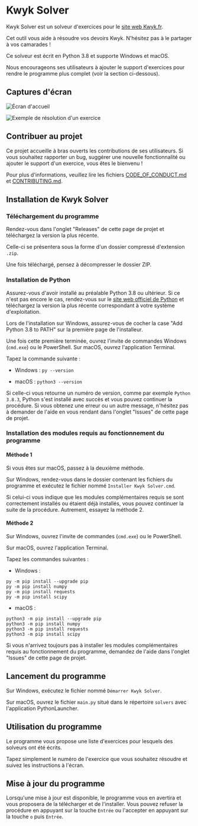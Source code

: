 # Kwyk Solver

Kwyk Solver est un solveur d'exercices pour le [site web Kwyk.fr](https://www.kwyk.fr/).

Cet outil vous aide à résoudre vos devoirs Kwyk. N'hésitez pas à le partager à vos camarades !

Ce solveur est écrit en Python 3.8 et supporte Windows et macOS.

Nous encourageons ses utilisateurs à ajouter le support d'exercices pour rendre le programme plus complet (voir la section ci-dessous).

## Captures d'écran

![Écran d'accueil](https://i.imgur.com/xFdwE7C.png)

![Exemple de résolution d'un exercice](https://i.imgur.com/NOYBdJq.png)

## Contribuer au projet

Ce projet accueille à bras ouverts les contributions de ses utilisateurs. Si vous souhaitez rapporter un bug, suggérer une nouvelle fonctionnalité ou ajouter le support d'un exercice, vous êtes le bienvenu !

Pour plus d'informations, veuillez lire les fichiers [CODE_OF_CONDUCT.md](https://github.com/younesaassila/Kwyk-Solver/blob/main/CODE_OF_CONDUCT.md) et [CONTRIBUTING.md](https://github.com/younesaassila/Kwyk-Solver/blob/main/CONTRIBUTING.md).

## Installation de Kwyk Solver

### Téléchargement du programme

Rendez-vous dans l'onglet "Releases" de cette page de projet et téléchargez la version la plus récente.

Celle-ci se présentera sous la forme d'un dossier compressé d'extension `.zip`.

Une fois téléchargé, pensez à décompresser le dossier ZIP.

### Installation de Python

Assurez-vous d'avoir installé au préalable Python 3.8 ou ultérieur. Si ce n'est pas encore le cas, rendez-vous sur le [site web officiel de Python](https://www.python.org/downloads/) et téléchargez la version la plus récente correspondant à votre système d'exploitation.

Lors de l'installation sur Windows, assurez-vous de cocher la case "Add Python 3.8 to PATH" sur la première page de l'installeur.

Une fois cette première terminée, ouvrez l'invite de commandes Windows (`cmd.exe`) ou le PowerShell. Sur macOS, ouvrez l'application Terminal.

Tapez la commande suivante :

- Windows : `py --version`

- macOS : `python3 --version`

Si celle-ci vous retourne un numéro de version, comme par exemple `Python 3.8.3`, Python s'est installé avec succès et vous pouvez continuer la procédure. Si vous obtenez une erreur ou un autre message, n'hésitez pas à demander de l'aide en vous rendant dans l'onglet "Issues" de cette page de projet.

### Installation des modules requis au fonctionnement du programme

#### Méthode 1

Si vous êtes sur macOS, passez à la deuxième méthode.

Sur Windows, rendez-vous dans le dossier contenant les fichiers du programme et exécutez le fichier nommé `Installer Kwyk Solver.cmd`.

Si celui-ci vous indique que les modules complémentaires requis se sont correctement installés ou étaient déjà installés, vous pouvez continuer la suite de la procédure. Autrement, essayez la méthode 2.

#### Méthode 2

Sur Windows, ouvrez l'invite de commandes (`cmd.exe`) ou le PowerShell.

Sur macOS, ouvrez l'application Terminal.

Tapez les commandes suivantes :

- Windows :

```text
py -m pip install --upgrade pip
py -m pip install numpy
py -m pip install requests
py -m pip install scipy
```

- macOS :

```text
python3 -m pip install --upgrade pip
python3 -m pip install numpy
python3 -m pip install requests
python3 -m pip install scipy
```

Si vous n'arrivez toujours pas à installer les modules complémentaires requis au fonctionnement du programme, demandez de l'aide dans l'onglet "Issues" de cette page de projet.

## Lancement du programme

Sur Windows, exécutez le fichier nommé `Démarrer Kwyk Solver`.

Sur macOS, ouvrez le fichier `main.py` situé dans le répertoire `solvers` avec l'application PythonLauncher.

## Utilisation du programme

Le programme vous propose une liste d'exercices pour lesquels des solveurs ont été écrits.

Tapez simplement le numéro de l'exercice que vous souhaitez résoudre et suivez les instructions à l'écran.

## Mise à jour du programme

Lorsqu'une mise à jour est disponible, le programme vous en avertira et vous proposera de la télécharger et de l'installer. Vous pouvez refuser la procédure en appuyant sur la touche `Entrée` ou l'accepter en appuyant sur la touche `o` puis `Entrée`.
